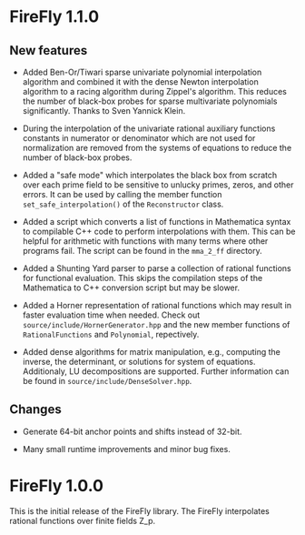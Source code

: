 FireFly 1.1.0
=============

New features
------------
 * Added Ben-Or/Tiwari sparse univariate polynomial interpolation algorithm
 and combined it with the dense Newton interpolation algorithm to a
 racing algorithm during Zippel's algorithm. This reduces the number of
 black-box probes for sparse multivariate polynomials significantly.
 Thanks to Sven Yannick Klein.

 * During the interpolation of the univariate rational auxiliary functions
 constants in numerator or denominator which are not used for normalization
 are removed from the systems of equations to reduce the number of black-box
 probes.

 * Added a "safe mode" which interpolates the black box from scratch over
 each prime field to be sensitive to unlucky primes, zeros, and other
 errors. It can be used by calling the member function `set_safe_interpolation()`
 of the `Reconstructor` class.

 * Added a script which converts a list of functions in Mathematica syntax
 to compilable C++ code to perform interpolations with them. This can be
 helpful for arithmetic with functions with many terms where other programs
 fail. The script can be found in the `mma_2_ff` directory.

 * Added a Shunting Yard parser to parse a collection of rational functions
 for functional evaluation. This skips the compilation steps of the Mathematica
 to C++ conversion script but may be slower.

 * Added a Horner representation of rational functions which may result in
 faster evaluation time when needed. Check out `source/include/HornerGenerator.hpp`
 and the new member functions of `RationalFunctions` and `Polynomial`, repectively.

 * Added dense algorithms for matrix manipulation, e.g., computing the inverse,
 the determinant, or solutions for system of equations. Additionaly,
 LU decompositions are supported. Further information can be found in
 `source/include/DenseSolver.hpp`.

Changes
-------

 * Generate 64-bit anchor points and shifts instead of 32-bit.

 * Many small runtime improvements and minor bug fixes.


FireFly 1.0.0
=============

This is the initial release of the FireFly library. The FireFly
interpolates rational functions over finite fields Z_p.
